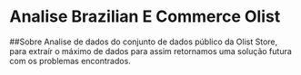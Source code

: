 # Analise Brazilian E Commerce Olist

##Sobre
Analise de dados do conjunto de dados público da Olist Store, para extraír o máximo de dados para assim retornamos uma solução futura com os problemas encontrados.
